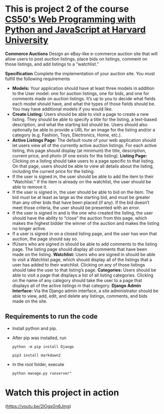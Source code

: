 # This is project 2 of the course [CS50's Web Programming with Python and JavaScript at Harvard University](https://cs50.harvard.edu/web/2020/)

 **Commerce Auctions**
Design an eBay-like e-commerce auction site that will allow users to post auction listings, place bids on listings, comment on those listings, and add listings to a “watchlist.”

**Specification**
Complete the implementation of your auction site. You must fulfill the following requirements

- **Models:** Your application should have at least three models in addition to the User model: one for auction listings, one for bids, and one for comments made on auction listings. It’s up to you to decide what fields each model should have, and what the types of those fields should be. You may have additional models if you would like.
- **Create Listing:** Users should be able to visit a page to create a new listing. They should be able to specify a title for the listing, a text-based description, and what the starting bid should be. Users should also optionally be able to provide a URL for an image for the listing and/or a category (e.g. Fashion, Toys, Electronics, Home, etc.).
- **Active Listings Page:** The default route of your web application should let users view all of the currently active auction listings. For each active listing, this page should display (at minimum) the title, description, current price, and photo (if one exists for the listing).
**Listing Page:**  Clicking on a listing should take users to a page specific to that listing. On that page, users should be able to view all details about the listing, including the current price for the listing.
-   If the user is signed in, the user should be able to add the item to their “Watchlist.” If the item is already on the watchlist, the user should be able to remove it.
-   If the user is signed in, the user should be able to bid on the item. The bid must be at least as large as the starting bid, and must be greater than any other bids that have been placed (if any). If the bid doesn’t meet those criteria, the user should be presented with an error.
-   If the user is signed in and is the one who created the listing, the user should have the ability to “close” the auction from this page, which makes the highest bidder the winner of the auction and makes the listing no longer active.
-   If a user is signed in on a closed listing page, and the user has won that auction, the page should say so.
-   IfUsers who are signed in should be able to add comments to the listing page. The listing page should display all comments that have been made on the listing.
**Watchlist:** Users who are signed in should be able to visit a Watchlist page, which should display all of the listings that a user has added to their watchlist. Clicking on any of those listings should take the user to that listing’s page.
**Categories:** Users should be able to visit a page that displays a list of all listing categories. Clicking on the name of any category should take the user to a page that displays all of the active listings in that category.
**Django Admin Interface:** Via the Django admin interface, a site administrator should be able to view, add, edit, and delete any listings, comments, and bids made on the site.


## Requirements to run the code

* Install python and pip.
* After pip was installed, run
    
    ````
    python -m pip install Django
    ````
    ````
    pip3 install markdown2
    ````
* In the root folder, execute 
    ````
    python manage.py runserver"
    ````

# Watch this project in action 
(https://youtu.be/2lOgsGn6Jmg)
